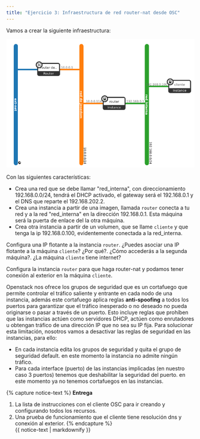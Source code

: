 ```yaml
---
title: "Ejercicio 3: Infraestructura de red router-nat desde OSC"
---
```


Vamos a crear la siguiente infraestructura:

![os](img/router-nat.png)

Con las siguientes características:

* Crea una red que se debe llamar "red_interna", con direccionamiento 192.168.0.0/24, tendrá el DHCP activado, el gateway será el 192.168.0.1 y el DNS que reparte el 192.168.202.2.
* Crea una instancia a partir de una imagen, llamada `router` conecta a tu red y a la red "red_interna" en la dirección 192.168.0.1. Esta máquina será la puerta de enlace del la otra máquina.
* Crea otra instancia a partir de un volumen, que se llame `cliente` y que tenga la ip 192.168.0.100, evidentemente conectada a la red_interna.

Configura una IP flotante a la instancia `router`. ¿Puedes asociar una IP flotante a la máquina `cliente`? ¿Por qué?. ¿Cómo accederás a la segunda máquina?. ¿La máquina `cliente` tiene internet?

Configura la instancia `router` para que haga router-nat y podamos tener conexión al exterior en la máquina `cliente`.

Openstack nos ofrece los grupos de seguridad que es un cortafuego que permite controlar el tráfico saliente y entrante en cada nodo de una instancia, además este cortafuego  aplica reglas **anti-spoofing** a todos los puertos para garantizar que el tráfico inesperado o no deseado no pueda originarse o pasar a través de un puerto. Esto incluye reglas que prohíben que las instancias actúen como servidores DHCP, actúen como enrutadores u obtengan tráfico de una dirección IP que no sea su IP fija. Para solucionar esta limitación, nosotros vamos a desactivar las reglas de seguridad en las instancias, para ello:

* En cada instancia edita los grupos de seguridad y quita el grupo de seguridad default. en este momento la instancia no admite ningún tráfico.
* Para cada interface (puerto) de las instancias implicadas (en nuestro caso 3 puertos) tenemos que deshabilitar la seguridad del puerto. en este momento ya no tenemos cortafuegos en las instancias.

{% capture notice-text %}
**Entrega**

1. La lista de instrucciones con el cliente OSC para ir creando y configurando todos los recursos.
3. Una prueba de funcionamiento que el cliente tiene resolución dns y conexión al exterior.
{% endcapture %}<div class="notice--info">{{ notice-text | markdownify }}</div>